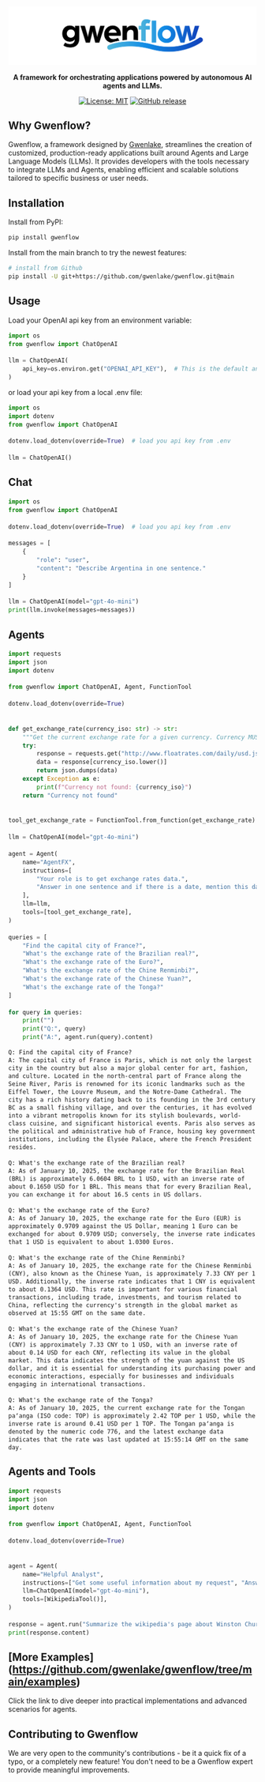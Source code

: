 <div align="center">

![Logo of Gwenflow](https://raw.githubusercontent.com/gwenlake/gwenflow/refs/heads/main/docs/images/gwenflow.png)

**A framework for orchestrating applications powered by autonomous AI agents and LLMs.**

[![License: MIT](https://img.shields.io/badge/License-MIT-green.svg)](https://opensource.org/licenses/MIT)
[![GitHub release](https://img.shields.io/github/v/release/gwenlake/gwenflow)](https://github.com/your-username/gwenflow/releases)


</div>

## Why Gwenflow?

Gwenflow, a framework designed by [Gwenlake](https://gwenlake.com),
streamlines the creation of customized, production-ready applications built around Agents and
Large Language Models (LLMs). It provides developers with the tools necessary
to integrate LLMs and Agents, enabling efficient and
scalable solutions tailored to specific business or user needs.

## Installation

Install from PyPI:

```bash
pip install gwenflow
```

Install from the main branch to try the newest features:

```bash
# install from Github
pip install -U git+https://github.com/gwenlake/gwenflow.git@main
```

## Usage

Load your OpenAI api key from an environment variable:

```python
import os
from gwenflow import ChatOpenAI

llm = ChatOpenAI(
    api_key=os.environ.get("OPENAI_API_KEY"),  # This is the default and can be omitted
)
```

or load your api key from a local .env file:

```python
import os
import dotenv
from gwenflow import ChatOpenAI

dotenv.load_dotenv(override=True)  # load you api key from .env

llm = ChatOpenAI()
```

## Chat

```python
import os
from gwenflow import ChatOpenAI

dotenv.load_dotenv(override=True)  # load you api key from .env

messages = [
    {
        "role": "user",
        "content": "Describe Argentina in one sentence."
    }
]

llm = ChatOpenAI(model="gpt-4o-mini")
print(llm.invoke(messages=messages))
```


## Agents

```python
import requests
import json
import dotenv

from gwenflow import ChatOpenAI, Agent, FunctionTool

dotenv.load_dotenv(override=True)


def get_exchange_rate(currency_iso: str) -> str:
    """Get the current exchange rate for a given currency. Currency MUST be in iso format."""
    try:
        response = requests.get("http://www.floatrates.com/daily/usd.json").json()
        data = response[currency_iso.lower()]
        return json.dumps(data)
    except Exception as e:
        print(f"Currency not found: {currency_iso}")
    return "Currency not found"


tool_get_exchange_rate = FunctionTool.from_function(get_exchange_rate)

llm = ChatOpenAI(model="gpt-4o-mini")

agent = Agent(
    name="AgentFX",
    instructions=[
        "Your role is to get exchange rates data.",
        "Answer in one sentence and if there is a date, mention this date.",
    ],
    llm=llm,
    tools=[tool_get_exchange_rate],
)

queries = [
    "Find the capital city of France?",
    "What's the exchange rate of the Brazilian real?",
    "What's the exchange rate of the Euro?",
    "What's the exchange rate of the Chine Renminbi?",
    "What's the exchange rate of the Chinese Yuan?",
    "What's the exchange rate of the Tonga?"
]

for query in queries:
    print("")
    print("Q:", query)
    print("A:", agent.run(query).content)
```

```
Q: Find the capital city of France?
A: The capital city of France is Paris, which is not only the largest city in the country but also a major global center for art, fashion, and culture. Located in the north-central part of France along the Seine River, Paris is renowned for its iconic landmarks such as the Eiffel Tower, the Louvre Museum, and the Notre-Dame Cathedral. The city has a rich history dating back to its founding in the 3rd century BC as a small fishing village, and over the centuries, it has evolved into a vibrant metropolis known for its stylish boulevards, world-class cuisine, and significant historical events. Paris also serves as the political and administrative hub of France, housing key government institutions, including the Élysée Palace, where the French President resides.

Q: What's the exchange rate of the Brazilian real?
A: As of January 10, 2025, the exchange rate for the Brazilian Real (BRL) is approximately 6.0604 BRL to 1 USD, with an inverse rate of about 0.1650 USD for 1 BRL. This means that for every Brazilian Real, you can exchange it for about 16.5 cents in US dollars.

Q: What's the exchange rate of the Euro?
A: As of January 10, 2025, the exchange rate for the Euro (EUR) is approximately 0.9709 against the US Dollar, meaning 1 Euro can be exchanged for about 0.9709 USD; conversely, the inverse rate indicates that 1 USD is equivalent to about 1.0300 Euros.

Q: What's the exchange rate of the Chine Renminbi?
A: As of January 10, 2025, the exchange rate for the Chinese Renminbi (CNY), also known as the Chinese Yuan, is approximately 7.33 CNY per 1 USD. Additionally, the inverse rate indicates that 1 CNY is equivalent to about 0.1364 USD. This rate is important for various financial transactions, including trade, investments, and tourism related to China, reflecting the currency's strength in the global market as observed at 15:55 GMT on the same date.

Q: What's the exchange rate of the Chinese Yuan?
A: As of January 10, 2025, the exchange rate for the Chinese Yuan (CNY) is approximately 7.33 CNY to 1 USD, with an inverse rate of about 0.14 USD for each CNY, reflecting its value in the global market. This data indicates the strength of the yuan against the US dollar, and it is essential for understanding its purchasing power and economic interactions, especially for businesses and individuals engaging in international transactions.

Q: What's the exchange rate of the Tonga?
A: As of January 10, 2025, the current exchange rate for the Tongan paʻanga (ISO code: TOP) is approximately 2.42 TOP per 1 USD, while the inverse rate is around 0.41 USD per 1 TOP. The Tongan paʻanga is denoted by the numeric code 776, and the latest exchange data indicates that the rate was last updated at 15:55:14 GMT on the same day.
```

## Agents and Tools

```python
import requests
import json
import dotenv

from gwenflow import ChatOpenAI, Agent, FunctionTool

dotenv.load_dotenv(override=True)


agent = Agent(
    name="Helpful Analyst",
    instructions=["Get some useful information about my request", "Answer as precisely as possible."],
    llm=ChatOpenAI(model="gpt-4o-mini"),
    tools=[WikipediaTool()],
)

response = agent.run("Summarize the wikipedia's page about Winston Churchill.")
print(response.content)
```

## [More Examples] (https://github.com/gwenlake/gwenflow/tree/main/examples)

Click the link to dive deeper into practical implementations and advanced scenarios for agents.

## Contributing to Gwenflow

We are very open to the community's contributions - be it a quick fix of a typo, or a completely new feature! You don't
need to be a Gwenflow expert to provide meaningful improvements.
